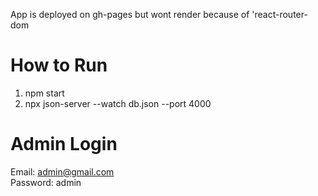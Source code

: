 App is deployed on gh-pages but wont render because of 'react-router-dom

# How to Run
1. npm start
2. npx json-server --watch db.json --port 4000

# Admin Login
Email: admin@gmail.com \
Password: admin
